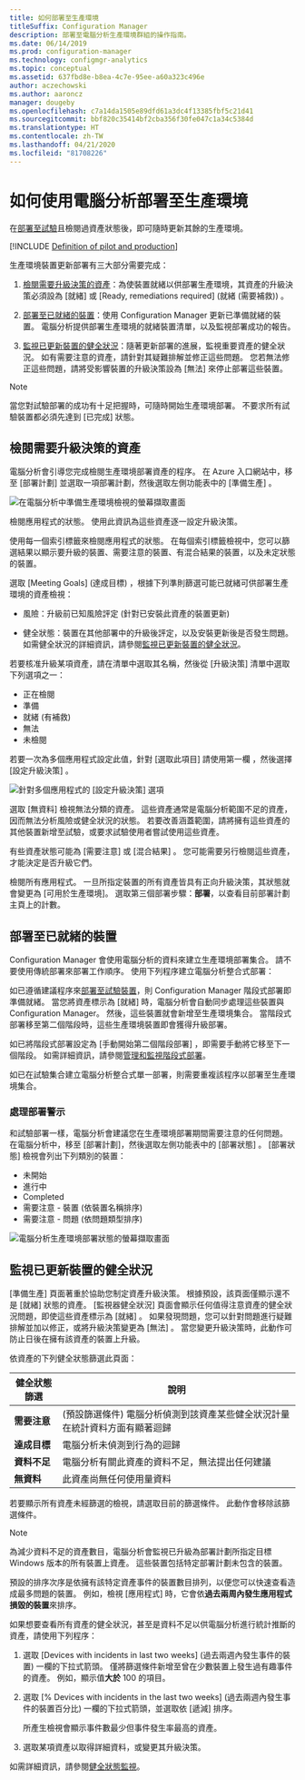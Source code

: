 ```yaml
---
title: 如何部署至生產環境
titleSuffix: Configuration Manager
description: 部署至電腦分析生產環境群組的操作指南。
ms.date: 06/14/2019
ms.prod: configuration-manager
ms.technology: configmgr-analytics
ms.topic: conceptual
ms.assetid: 637fbd8e-b8ea-4c7e-95ee-a60a323c496e
author: aczechowski
ms.author: aaroncz
manager: dougeby
ms.openlocfilehash: c7a14da1505e89dfd61a3dc4f13385fbf5c21d41
ms.sourcegitcommit: bbf820c35414bf2cba356f30fe047c1a34c5384d
ms.translationtype: HT
ms.contentlocale: zh-TW
ms.lasthandoff: 04/21/2020
ms.locfileid: "81708226"
---
```

# <a name="how-to-deploy-to-production-with-desktop-analytics"></a>如何使用電腦分析部署至生產環境

在[部署至試驗](deploy-pilot.md)且檢閱過資產狀態後，即可隨時更新其餘的生產環境。

[!INCLUDE [Definition of pilot and production](includes/define-pilot-prod.md)]

生產環境裝置更新部署有三大部分需要完成：

1. [檢閱需要升級決策的資產](#bkmk_review)：為使裝置就緒以供部署生產環境，其資產的升級決策必須設為 [就緒]  或 [Ready, remediations required] \(就緒 (需要補救)\)  。  

2. [部署至已就緒的裝置](#bkmk_deploy)：使用 Configuration Manager 更新已準備就緒的裝置。 電腦分析提供部署生產環境的就緒裝置清單，以及監視部署成功的報告。  

3. [監視已更新裝置的健全狀況](#bkmk_monitor)：隨著更新部署的進展，監視重要資產的健全狀況。 如有需要注意的資產，請針對其疑難排解並修正這些問題。 您若無法修正這些問題，請將受影響裝置的升級決策設為 [無法]  來停止部署這些裝置。  

> [!NOTE]  
> 當您對試驗部署的成功有十足把握時，可隨時開始生產環境部署。 不要求所有試驗裝置都必須先達到 [已完成] 狀態。  



## <a name="review-assets-that-need-an-upgrade-decision"></a><a name="bkmk_review"></a> 檢閱需要升級決策的資產

電腦分析會引導您完成檢閱生產環境部署資產的程序。 在 Azure 入口網站中，移至 [部署計劃]  並選取一項部署計劃，然後選取左側功能表中的 [準備生產]  。

![在電腦分析中準備生產環境檢視的螢幕擷取畫面](media/prepare-production.png)

檢閱應用程式的狀態。 使用此資訊為這些資產逐一設定升級決策。

使用每一個索引標籤來檢閱應用程式的狀態。 在每個索引標籤檢視中，您可以篩選結果以顯示要升級的裝置、需要注意的裝置、有混合結果的裝置，以及未定狀態的裝置。

選取 [Meeting Goals] \(達成目標\)  ，根據下列準則篩選可能已就緒可供部署生產環境的資產檢視：

- 風險：升級前已知風險評定 (針對已安裝此資產的裝置更新)  

- 健全狀態：裝置在其他部署中的升級後評定，以及安裝更新後是否發生問題。 如需健全狀況的詳細資訊，請參閱[監視已更新裝置的健全狀況](#bkmk_monitor)。  

若要核准升級某項資產，請在清單中選取其名稱，然後從 [升級決策]  清單中選取下列選項之一：

- 正在檢閱
- 準備
- 就緒 (有補救)
- 無法
- 未檢閱

若要一次為多個應用程式設定此值，針對 [選取此項目] 請使用第一欄  ，然後選擇 [設定升級決策]  。

![針對多個應用程式的 [設定升級決策] 選項](media/prep-prod-set-upgrade-decision.png)

選取 [無資料]  檢視無法分類的資產。 這些資產通常是電腦分析範圍不足的資產，因而無法分析風險或健全狀況的狀態。 若要改善涵蓋範圍，請將擁有這些資產的其他裝置新增至試驗，或要求試驗使用者嘗試使用這些資產。

有些資產狀態可能為 [需要注意]  或 [混合結果]  。 您可能需要另行檢閱這些資產，才能決定是否升級它們。

檢閱所有應用程式。 一旦所指定裝置的所有資產皆具有正向升級決策，其狀態就會變更為 [可用於生產環境]。 選取第三個部署步驟：**部署**，以查看目前部署計劃主頁上的計數。


## <a name="deploy-to-devices-that-are-ready"></a><a name="bkmk_deploy"></a> 部署至已就緒的裝置

Configuration Manager 會使用電腦分析的資料來建立生產環境部署集合。 請不要使用傳統部署來部署工作順序。 使用下列程序建立電腦分析整合式部署：

如已遵循建議程序來[部署至試驗裝置](deploy-pilot.md#deploy-to-pilot-devices)，則 Configuration Manager 階段式部署即準備就緒。 當您將資產標示為 [就緒]  時，電腦分析會自動同步處理這些裝置與 Configuration Manager。 然後，這些裝置就會新增至生產環境集合。 當階段式部署移至第二個階段時，這些生產環境裝置即會獲得升級部署。

如已將階段式部署設定為 [手動開始第二個階段部署]  ，即需要手動將它移至下一個階段。 如需詳細資訊，請參閱[管理和監視階段式部署](../osd/deploy-use/manage-monitor-phased-deployments.md#bkmk_move)。

如已在試驗集合建立電腦分析整合式單一部署，則需要重複該程序以部署至生產環境集合。


### <a name="address-deployment-alerts"></a>處理部署警示

和試驗部署一樣，電腦分析會建議您在生產環境部署期間需要注意的任何問題。 在電腦分析中，移至 [部署計劃]，然後選取左側功能表中的 [部署狀態]  。 [部署狀態] 檢視會列出下列類別的裝置：  

- 未開始
- 進行中
- Completed
- 需要注意 - 裝置 (依裝置名稱排序)
- 需要注意 - 問題 (依問題類型排序)

![電腦分析生產環境部署狀態的螢幕擷取畫面](media/prod-deployment-status.png)


## <a name="monitor-the-health-of-updated-devices"></a><a name="bkmk_monitor"></a> 監視已更新裝置的健全狀況

[準備生產]  頁面著重於協助您制定資產升級決策。 根據預設，該頁面僅顯示還不是 [就緒]  狀態的資產。 [監視器健全狀況]  頁面會顯示任何值得注意資產的健全狀況問題，即使這些資產標示為 [就緒]  。 如果發現問題，您可以針對問題進行疑難排解並加以修正，或將升級決策變更為 [無法]  。 當您變更升級決策時，此動作可防止日後在擁有該資產的裝置上升級。

依資產的下列健全狀態篩選此頁面：

| 健全狀態篩選 | 說明 |
|----------------------|-------------|
| **需要注意** | (預設篩選條件) 電腦分析偵測到該資產某些健全狀況計量在統計資料方面有顯著迴歸
| **達成目標** | 電腦分析未偵測到行為的迴歸 |
| **資料不足** | 電腦分析有關此資產的資料不足，無法提出任何建議 |
| **無資料** | 此資產尚無任何使用量資料 |

若要顯示所有資產未經篩選的檢視，請選取目前的篩選條件。 此動作會移除該篩選條件。

> [!NOTE]  
> 為減少資料不足的資產數目，電腦分析會監視已升級為部署計劃所指定目標 Windows 版本的所有裝置上資產。 這些裝置包括特定部署計劃未包含的裝置。  

預設的排序次序是依擁有該特定資產事件的裝置數目排列，以便您可以快速查看造成最多問題的裝置。 例如，檢視 [應用程式]  時，它會依**過去兩周內發生應用程式損毀的裝置**來排序。

如果想要查看所有資產的健全狀況，甚至是資料不足以供電腦分析進行統計推斷的資產，請使用下列程序：

1. 選取 [Devices with incidents in last two weeks] \(過去兩週內發生事件的裝置\)  一欄的下拉式箭頭。 僅將篩選條件新增至曾在少數裝置上發生過有趣事件的資產。 例如，顯示值**大於** 100 的項目。  

2. 選取 [% Devices with incidents in the last two weeks] \(過去兩週內發生事件的裝置百分比\)  一欄的下拉式箭頭，並選取依 [遞減]  排序。  

    所產生檢視會顯示事件數最少但事件發生率最高的資產。  

3. 選取某項資產以取得詳細資料，或變更其升級決策。  

如需詳細資訊，請參閱[健全狀態監視](health-status-monitoring.md)。

